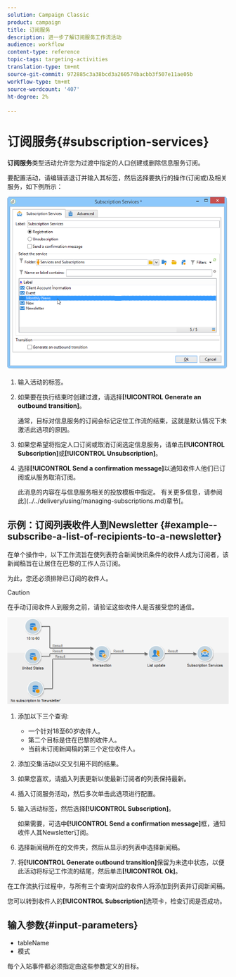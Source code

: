 ```yaml
---
solution: Campaign Classic
product: campaign
title: 订阅服务
description: 进一步了解订阅服务工作流活动
audience: workflow
content-type: reference
topic-tags: targeting-activities
translation-type: tm+mt
source-git-commit: 972885c3a38bcd3a260574bacbb3f507e11ae05b
workflow-type: tm+mt
source-wordcount: '407'
ht-degree: 2%

---
```



# 订阅服务{#subscription-services}

**订阅服务**&#x200B;类型活动允许您为过渡中指定的人口创建或删除信息服务订阅。

要配置活动，请编辑该退订并输入其标签，然后选择要执行的操作(订阅或)及相关服务，如下例所示：

![](assets/edit_service_inscription.png)

1. 输入活动的标签。
1. 如果要在执行结束时创建过渡，请选择&#x200B;**[!UICONTROL Generate an outbound transition]**。

   通常，目标对信息服务的订阅会标记定位工作流的结束，这就是默认情况下未激活此选项的原因。

1. 如果您希望将指定人口订阅或取消订阅选定信息服务，请单击&#x200B;**[!UICONTROL Subscription]**&#x200B;或&#x200B;**[!UICONTROL Unsubscription]**。
1. 选择&#x200B;**[!UICONTROL Send a confirmation message]**&#x200B;以通知收件人他们已订阅或从服务取消订阅。

   此消息的内容在与信息服务相关的投放模板中指定。 有关更多信息，请参阅此](../../delivery/using/managing-subscriptions.md)章节[。

## 示例：订阅列表收件人到Newsletter {#example--subscribe-a-list-of-recipients-to-a-newsletter}

在单个操作中，以下工作流旨在使列表符合新闻快讯条件的收件人成为订阅者，该新闻稿旨在让居住在巴黎的工作人员订阅。

为此，您还必须排除已订阅的收件人。

>[!CAUTION]
>
>在手动订阅收件人到服务之前，请验证这些收件人是否接受您的通信。

![](assets/subscription_services_example.png)

1. 添加以下三个查询:

   * 一个针对18至60岁收件人。
   * 第二个目标是住在巴黎的收件人。
   * 当前未订阅新闻稿的第三个定位收件人。

1. 添加交集活动以交叉引用不同的结果。
1. 如果您喜欢，请插入列表更新以使最新订阅者的列表保持最新。
1. 插入订阅服务活动，然后多次单击此选项进行配置。
1. 输入活动标签，然后选择&#x200B;**[!UICONTROL Subscription]**。

   如果需要，可选中&#x200B;**[!UICONTROL Send a confirmation message]**&#x200B;框，通知收件人其Newsletter订阅。

1. 选择新闻稿所在的文件夹，然后从显示的列表中选择新闻稿。
1. 将&#x200B;**[!UICONTROL Generate outbound transition]**&#x200B;保留为未选中状态，以便此活动将标记工作流的结尾，然后单击&#x200B;**[!UICONTROL Ok]**。

在工作流执行过程中，与所有三个查询对应的收件人将添加到列表并订阅新闻稿。

您可以转到收件人的&#x200B;**[!UICONTROL Subscription]**&#x200B;选项卡，检查订阅是否成功。

## 输入参数{#input-parameters}

* tableName
* 模式

每个入站事件都必须指定由这些参数定义的目标。
